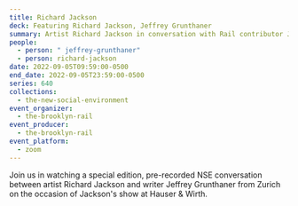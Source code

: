 ```yaml
---
title: Richard Jackson
deck: Featuring Richard Jackson, Jeffrey Grunthaner
summary: Artist Richard Jackson in conversation with Rail contributor Jeffrey Grunthaner
people:
  - person: " jeffrey-grunthaner"
  - person: richard-jackson
date: 2022-09-05T09:59:00-0500
end_date: 2022-09-05T23:59:00-0500
series: 640
collections:
  - the-new-social-environment
event_organizer:
  - the-brooklyn-rail
event_producer:
  - the-brooklyn-rail
event_platform:
  - zoom
---
```

Join us in watching a special edition, pre-recorded NSE conversation between artist Richard Jackson and writer Jeffrey Grunthaner from Zurich on the occasion of Jackson's show at Hauser & Wirth.